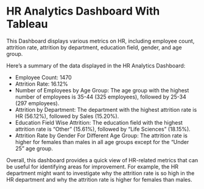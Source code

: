 # HR Analytics Dashboard With Tableau

This Dashboard displays various metrics on HR, including employee count, attrition rate, attrition by department, education field, gender, and age group.

Here’s a summary of the data displayed in the HR Analytics Dashboard:

* Employee Count: 1470
* Attrition Rate: 16.12%
* Number of Employees by Age Group: The age group with the highest number of employees is 35-44 (325 employees), followed by 25-34 (297 employees).
* Attrition by Department: The department with the highest attrition rate is HR (56.12%), followed by Sales (15.20%).
* Education Field Wise Attrition: The education field with the highest attrition rate is “Other” (15.61%), followed by “Life Sciences” (18.15%).
* Attrition Rate by Gender For Different Age Group: The attrition rate is higher for females than males in all age groups except for the “Under 25” age group.

Overall, this dashboard provides a quick view of HR-related metrics that can be useful for identifying areas for improvement. For example, the HR department might want to investigate why the attrition rate is so high in the HR department and why the attrition rate is higher for females than males.

